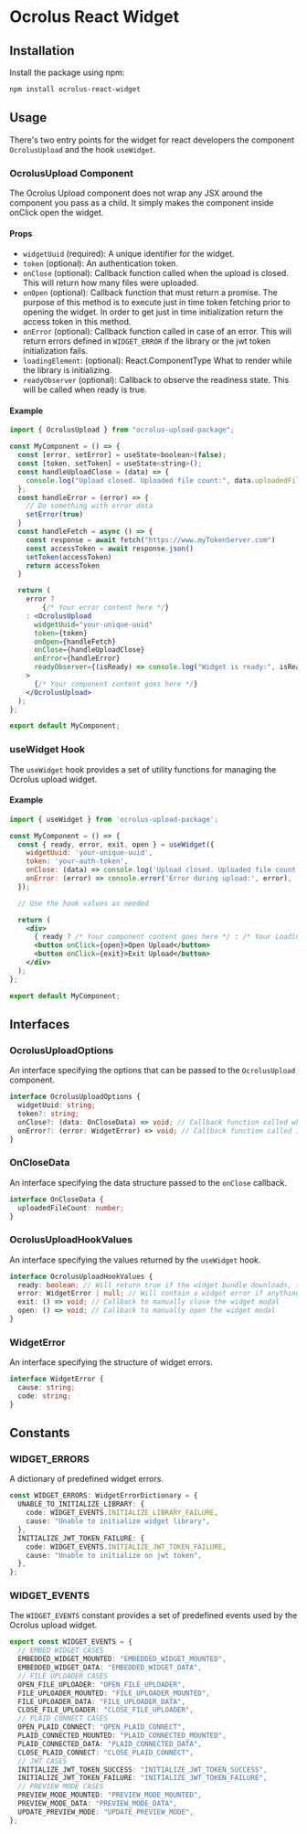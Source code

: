 # Ocrolus React Widget

## Installation

Install the package using npm:

```bash
npm install ocrolus-react-widget
```

## Usage

There's two entry points for the widget for react developers the component `OcrolusUpload` and the hook `useWidget`.

### OcrolusUpload Component

The Ocrolus Upload component does not wrap any JSX around the component you pass as a child. It simply makes the component inside onClick open the widget.

#### Props

- `widgetUuid` (required): A unique identifier for the widget.
- `token` (optional): An authentication token.
- `onClose` (optional): Callback function called when the upload is closed. This will return how many files were uploaded.
- `onOpen` (optional): Callback function that must return a promise. The purpose of this method is to execute just in time token fetching prior to opening the widget. In order to get just in time initialization return the access token in this method.
- `onError` (optional): Callback function called in case of an error. This will return errors defined in `WIDGET_ERROR` if the library or the jwt token initialization fails.
- `loadingElement`: (optional): React.ComponentType What to render while the library is initializing. 
- `readyObserver` (optional): Callback to observe the readiness state. This will be called when ready is true.
#### Example

```jsx
import { OcrolusUpload } from "ocrolus-upload-package";

const MyComponent = () => {
  const [error, setError] = useState<boolean>(false);
  const [token, setToken] = useState<string>();
  const handleUploadClose = (data) => {
    console.log("Upload closed. Uploaded file count:", data.uploadedFileCount);
  };
  const handleError = (error) => {
    // Do something with error data
    setError(true)
  }
  const handleFetch = async () => {
    const response = await fetch("https://www.myTokenServer.com")
    const accessToken = await response.json()
    setToken(accessToken)
    return accessToken
  }

  return (
    error ? 
        {/* Your error content here */}
    : <OcrolusUpload
      widgetUuid="your-unique-uuid"
      token={token}
      onOpen={handleFetch}
      onClose={handleUploadClose}
      onError={handleError}
      readyObserver={(isReady) => console.log("Widget is ready:", isReady)}
    >
      {/* Your component content goes here */}
    </OcrolusUpload>
  );
};

export default MyComponent;
```

### useWidget Hook

The `useWidget` hook provides a set of utility functions for managing the Ocrolus upload widget.

#### Example

```jsx
import { useWidget } from 'ocrolus-upload-package';

const MyComponent = () => {
  const { ready, error, exit, open } = useWidget({
    widgetUuid: 'your-unique-uuid',
    token: 'your-auth-token',
    onClose: (data) => console.log('Upload closed. Uploaded file count:', data.uploadedFileCount),
    onError: (error) => console.error('Error during upload:', error),
  });

  // Use the hook values as needed

  return (
    <div>
      { ready ? /* Your component content goes here */ : /* Your Loading placeholder */ }
      <button onClick={open}>Open Upload</button>
      <button onClick={exit}>Exit Upload</button>
    </div>
  );
};

export default MyComponent;
```

## Interfaces

### OcrolusUploadOptions

An interface specifying the options that can be passed to the `OcrolusUpload` component.

```typescript
interface OcrolusUploadOptions {
  widgetUuid: string;
  token?: string;
  onClose?: (data: OnCloseData) => void; // Callback function called when the upload is closed. This will return how many files were uploaded.
  onError?: (error: WidgetError) => void; // Callback function called in case of an initialization error. This will return errors defined in `WIDGET_ERROR` if the library or the jwt token initialization fails.
}
```

### OnCloseData

An interface specifying the data structure passed to the `onClose` callback.

```typescript
interface OnCloseData {
  uploadedFileCount: number;
}
```

### OcrolusUploadHookValues

An interface specifying the values returned by the `useWidget` hook.

```typescript
interface OcrolusUploadHookValues {
  ready: boolean; // Will return true if the widget bundle downloads, the library initializes after the token is passed to the hook.
  error: WidgetError | null; // Will contain a widget error if anything in initialization fails.
  exit: () => void; // Callback to manually close the widget modal
  open: () => void; // Callback to manually open the widget modal
}
```

### WidgetError

An interface specifying the structure of widget errors.

```typescript
interface WidgetError {
  cause: string;
  code: string;
}
```

## Constants

### WIDGET_ERRORS

A dictionary of predefined widget errors.

```typescript
const WIDGET_ERRORS: WidgetErrorDictionary = {
  UNABLE_TO_INITIALIZE_LIBRARY: {
    code: WIDGET_EVENTS.INITIALIZE_LIBRARY_FAILURE,
    cause: "Unable to initialize widget library",
  },
  INITIALIZE_JWT_TOKEN_FAILURE: {
    code: WIDGET_EVENTS.INITIALIZE_JWT_TOKEN_FAILURE,
    cause: "Unable to initialize on jwt token",
  },
};
```

### WIDGET_EVENTS

The `WIDGET_EVENTS` constant provides a set of predefined events used by the Ocrolus upload widget.

```typescript
export const WIDGET_EVENTS = {
  // EMBED WIDGET CASES
  EMBEDDED_WIDGET_MOUNTED: "EMBEDDED_WIDGET_MOUNTED",
  EMBEDDED_WIDGET_DATA: "EMBEDDED_WIDGET_DATA",
  // FILE UPLOADER CASES
  OPEN_FILE_UPLOADER: "OPEN_FILE_UPLOADER",
  FILE_UPLOADER_MOUNTED: "FILE_UPLOADER_MOUNTED",
  FILE_UPLOADER_DATA: "FILE_UPLOADER_DATA",
  CLOSE_FILE_UPLOADER: "CLOSE_FILE_UPLOADER",
  // PLAID CONNECT CASES
  OPEN_PLAID_CONNECT: "OPEN_PLAID_CONNECT",
  PLAID_CONNECTED_MOUNTED: "PLAID_CONNECTED_MOUNTED",
  PLAID_CONNECTED_DATA: "PLAID_CONNECTED_DATA",
  CLOSE_PLAID_CONNECT: "CLOSE_PLAID_CONNECT",
  // JWT CASES
  INITIALIZE_JWT_TOKEN_SUCCESS: "INITIALIZE_JWT_TOKEN_SUCCESS",
  INITIALIZE_JWT_TOKEN_FAILURE: "INITIALIZE_JWT_TOKEN_FAILURE",
  // PREVIEW MODE CASES
  PREVIEW_MODE_MOUNTED: "PREVIEW_MODE_MOUNTED",
  PREVIEW_MODE_DATA: "PREVIEW_MODE_DATA",
  UPDATE_PREVIEW_MODE: "UPDATE_PREVIEW_MODE",
};
```
